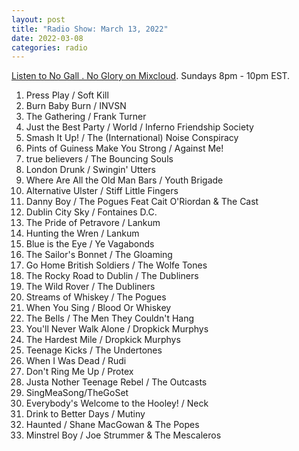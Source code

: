 ```yaml
---
layout: post
title: "Radio Show: March 13, 2022"
date: 2022-03-08
categories: radio
---
```


[Listen to No Gall . No Glory on Mixcloud](https://www.mixcloud.com/jimshreds/march-13-2022-no-gall-no-glory-wkdu-philadelphia-917fm/).
Sundays 8pm - 10pm EST.

1. Press Play / Soft Kill
2. Burn Baby Burn / INVSN
3. The Gathering / Frank Turner
4. Just the Best Party / World / Inferno Friendship Society
5. Smash It Up! / The (International) Noise Conspiracy
6. Pints of Guiness Make You Strong / Against Me!
7. true believers / The Bouncing Souls
8. London Drunk / Swingin' Utters
9. Where Are All the Old Man Bars / Youth Brigade
10. Alternative Ulster / Stiff Little Fingers
11. Danny Boy / The Pogues Feat Cait O'Riordan & The Cast
12. Dublin City Sky / Fontaines D.C.
13. The Pride of Petravore / Lankum
14. Hunting the Wren / Lankum
15. Blue is the Eye / Ye Vagabonds
16. The Sailor's Bonnet / The Gloaming
17. Go Home British Soldiers / The Wolfe Tones
18. The Rocky Road to Dublin / The Dubliners
19. The Wild Rover / The Dubliners
20. Streams of Whiskey / The Pogues
21. When You Sing / Blood Or Whiskey
22. The Bells / The Men They Couldn't Hang
23. You'll Never Walk Alone / Dropkick Murphys
24. The Hardest Mile / Dropkick Murphys
25. Teenage Kicks / The Undertones
26. When I Was Dead / Rudi
27. Don't Ring Me Up / Protex
28. Justa Nother Teenage Rebel / The Outcasts
29. SingMeaSong/TheGoSet
30. Everybody's Welcome to the Hooley! / Neck
31. Drink to Better Days / Mutiny
32. Haunted / Shane MacGowan & The Popes
33. Minstrel Boy / Joe Strummer & The Mescaleros
